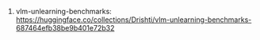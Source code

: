 1. vlm-unlearning-benchmarks: https://huggingface.co/collections/Drishti/vlm-unlearning-benchmarks-687464efb38be9b401e72b32
